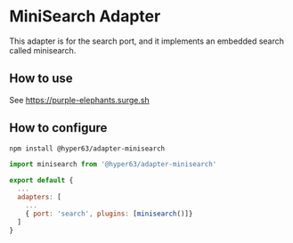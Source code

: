 # MiniSearch Adapter

This adapter is for the search port, and it
implements an embedded search called
minisearch.

## How to use

See https://purple-elephants.surge.sh

## How to configure

```sh
npm install @hyper63/adapter-minisearch
```

```js
import minisearch from '@hyper63/adapter-minisearch'

export default {
  ...
  adapters: [
    ...
    { port: 'search', plugins: [minisearch()]}
  ]
}
```
